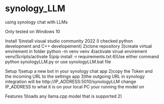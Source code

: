 # synology_LLM
using synology chat with LLMs

Only tested on Windows 10

Install
1)install visual studio community 2022 (I checked python development and C++ developement)
2)clone repository
3)create virtual envirement in folder    python -m venv venv
4)activate virual envirement             venv/Scripts/activate
5)pip install -r requirements.txt
6)Use either command python synologyLLM.py or use synologyLLM.bat file

Setup
1)setup a new bot in your synology chat app
2)copy the Token and the incoming URL to the settings app
3)the outgoing URL in synology integration will be http://IP_ADDRESS:5010/synologyLLM change IP_ADDRESS to what it is on your local PC your running the model on



Features
1)loads any llama.cpp model that is supported
2)

